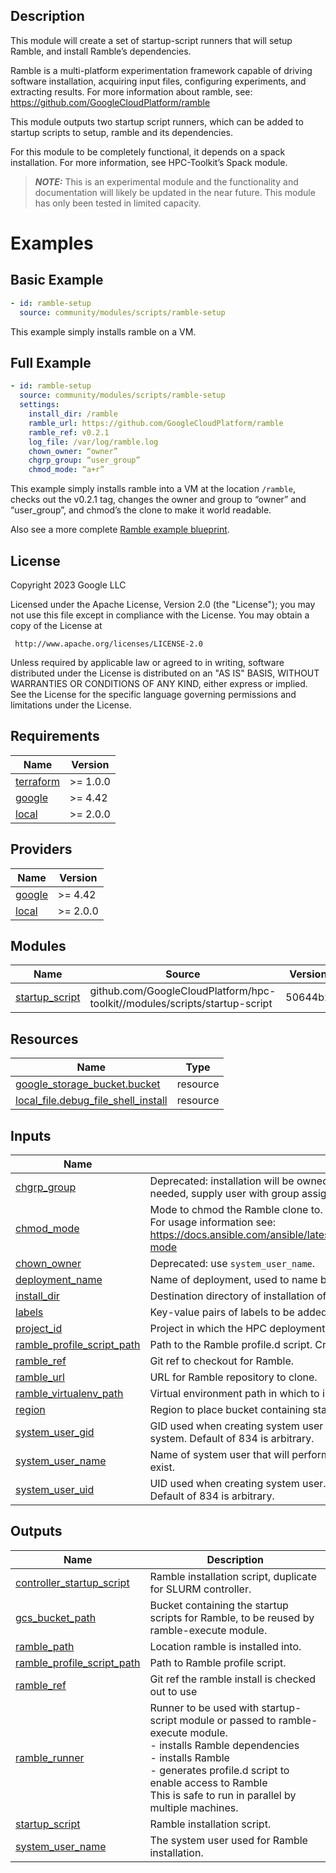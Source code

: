 ## Description

This module will create a set of startup-script runners that will setup Ramble,
and install Ramble’s dependencies.

Ramble is a multi-platform experimentation framework capable of driving
software installation, acquiring input files, configuring experiments, and
extracting results. For more information about ramble, see:
https://github.com/GoogleCloudPlatform/ramble

This module outputs two startup script runners, which can be added to startup
scripts to setup, ramble and its dependencies.

For this module to be completely functional, it depends on a spack
installation. For more information, see HPC-Toolkit’s Spack module.

> **_NOTE:_** This is an experimental module and the functionality and
> documentation will likely be updated in the near future. This module has only
> been tested in limited capacity.

# Examples

## Basic Example

```yaml
- id: ramble-setup
  source: community/modules/scripts/ramble-setup
```

This example simply installs ramble on a VM.

## Full Example

```yaml
- id: ramble-setup
  source: community/modules/scripts/ramble-setup
  settings:
    install_dir: /ramble
    ramble_url: https://github.com/GoogleCloudPlatform/ramble
    ramble_ref: v0.2.1
    log_file: /var/log/ramble.log
    chown_owner: “owner”
    chgrp_group: “user_group”
    chmod_mode: “a+r”
```

This example simply installs ramble into a VM at the location `/ramble`, checks
out the v0.2.1 tag, changes the owner and group to “owner” and “user_group”,
and chmod’s the clone to make it world readable.

Also see a more complete [Ramble example blueprint](../../../examples/ramble.yaml).

## License

<!-- BEGINNING OF PRE-COMMIT-TERRAFORM DOCS HOOK -->
Copyright 2023 Google LLC

Licensed under the Apache License, Version 2.0 (the "License");
you may not use this file except in compliance with the License.
You may obtain a copy of the License at

     http://www.apache.org/licenses/LICENSE-2.0

Unless required by applicable law or agreed to in writing, software
distributed under the License is distributed on an "AS IS" BASIS,
WITHOUT WARRANTIES OR CONDITIONS OF ANY KIND, either express or implied.
See the License for the specific language governing permissions and
limitations under the License.

## Requirements

| Name | Version |
|------|---------|
| <a name="requirement_terraform"></a> [terraform](#requirement\_terraform) | >= 1.0.0 |
| <a name="requirement_google"></a> [google](#requirement\_google) | >= 4.42 |
| <a name="requirement_local"></a> [local](#requirement\_local) | >= 2.0.0 |

## Providers

| Name | Version |
|------|---------|
| <a name="provider_google"></a> [google](#provider\_google) | >= 4.42 |
| <a name="provider_local"></a> [local](#provider\_local) | >= 2.0.0 |

## Modules

| Name | Source | Version |
|------|--------|---------|
| <a name="module_startup_script"></a> [startup\_script](#module\_startup\_script) | github.com/GoogleCloudPlatform/hpc-toolkit//modules/scripts/startup-script | 50644b2 |

## Resources

| Name | Type |
|------|------|
| [google_storage_bucket.bucket](https://registry.terraform.io/providers/hashicorp/google/latest/docs/resources/storage_bucket) | resource |
| [local_file.debug_file_shell_install](https://registry.terraform.io/providers/hashicorp/local/latest/docs/resources/file) | resource |

## Inputs

| Name | Description | Type | Default | Required |
|------|-------------|------|---------|:--------:|
| <a name="input_chgrp_group"></a> [chgrp\_group](#input\_chgrp\_group) | Deprecated: installation will be owned by group of `system_user_name`. If special group is needed, supply user with group assigned. | `string` | `null` | no |
| <a name="input_chmod_mode"></a> [chmod\_mode](#input\_chmod\_mode) | Mode to chmod the Ramble clone to. Defaults to null (i.e. do not modify).<br>For usage information see:<br>https://docs.ansible.com/ansible/latest/collections/ansible/builtin/file_module.html#parameter-mode | `string` | `null` | no |
| <a name="input_chown_owner"></a> [chown\_owner](#input\_chown\_owner) | Deprecated: use `system_user_name`. | `string` | `null` | no |
| <a name="input_deployment_name"></a> [deployment\_name](#input\_deployment\_name) | Name of deployment, used to name bucket containing startup script. | `string` | n/a | yes |
| <a name="input_install_dir"></a> [install\_dir](#input\_install\_dir) | Destination directory of installation of Ramble. | `string` | `"/apps/ramble"` | no |
| <a name="input_labels"></a> [labels](#input\_labels) | Key-value pairs of labels to be added to created resources. | `map(string)` | n/a | yes |
| <a name="input_project_id"></a> [project\_id](#input\_project\_id) | Project in which the HPC deployment will be created. | `string` | n/a | yes |
| <a name="input_ramble_profile_script_path"></a> [ramble\_profile\_script\_path](#input\_ramble\_profile\_script\_path) | Path to the Ramble profile.d script. Created by this module | `string` | `"/etc/profile.d/ramble.sh"` | no |
| <a name="input_ramble_ref"></a> [ramble\_ref](#input\_ramble\_ref) | Git ref to checkout for Ramble. | `string` | `"develop"` | no |
| <a name="input_ramble_url"></a> [ramble\_url](#input\_ramble\_url) | URL for Ramble repository to clone. | `string` | `"https://github.com/GoogleCloudPlatform/ramble"` | no |
| <a name="input_ramble_virtualenv_path"></a> [ramble\_virtualenv\_path](#input\_ramble\_virtualenv\_path) | Virtual environment path in which to install Ramble Python interpreter and other dependencies | `string` | `"/usr/local/ramble-python"` | no |
| <a name="input_region"></a> [region](#input\_region) | Region to place bucket containing startup script. | `string` | n/a | yes |
| <a name="input_system_user_gid"></a> [system\_user\_gid](#input\_system\_user\_gid) | GID used when creating system user group. Ignored if `system_user_name` already exists on system. Default of 834 is arbitrary. | `number` | `834` | no |
| <a name="input_system_user_name"></a> [system\_user\_name](#input\_system\_user\_name) | Name of system user that will perform installation of Ramble. It will be created if it does not exist. | `string` | `"ramble"` | no |
| <a name="input_system_user_uid"></a> [system\_user\_uid](#input\_system\_user\_uid) | UID used when creating system user. Ignored if `system_user_name` already exists on system. Default of 834 is arbitrary. | `number` | `834` | no |

## Outputs

| Name | Description |
|------|-------------|
| <a name="output_controller_startup_script"></a> [controller\_startup\_script](#output\_controller\_startup\_script) | Ramble installation script, duplicate for SLURM controller. |
| <a name="output_gcs_bucket_path"></a> [gcs\_bucket\_path](#output\_gcs\_bucket\_path) | Bucket containing the startup scripts for Ramble, to be reused by ramble-execute module. |
| <a name="output_ramble_path"></a> [ramble\_path](#output\_ramble\_path) | Location ramble is installed into. |
| <a name="output_ramble_profile_script_path"></a> [ramble\_profile\_script\_path](#output\_ramble\_profile\_script\_path) | Path to Ramble profile script. |
| <a name="output_ramble_ref"></a> [ramble\_ref](#output\_ramble\_ref) | Git ref the ramble install is checked out to use |
| <a name="output_ramble_runner"></a> [ramble\_runner](#output\_ramble\_runner) | Runner to be used with startup-script module or passed to ramble-execute module.<br>- installs Ramble dependencies<br>- installs Ramble<br>- generates profile.d script to enable access to Ramble<br>This is safe to run in parallel by multiple machines. |
| <a name="output_startup_script"></a> [startup\_script](#output\_startup\_script) | Ramble installation script. |
| <a name="output_system_user_name"></a> [system\_user\_name](#output\_system\_user\_name) | The system user used for Ramble installation. |
<!-- END OF PRE-COMMIT-TERRAFORM DOCS HOOK -->
